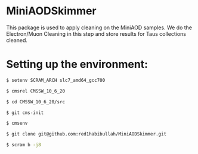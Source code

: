 # MiniAODSkimmerThis package is used to apply cleaning on the MiniAOD samples. We do the Electron/Muon Cleaning in this step and store results for Taus  collections cleaned. # Setting up the environment:```bash$ setenv SCRAM_ARCH slc7_amd64_gcc700 $ cmsrel CMSSW_10_6_20$ cd CMSSW_10_6_20/src$ git cms-init$ cmsenv$ git clone git@github.com:red1habibullah/MiniAODSkimmer.git$ scram b -j8```